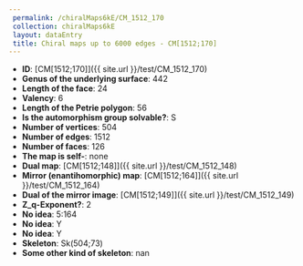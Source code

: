 ```yaml
--- 
 permalink: /chiralMaps6kE/CM_1512_170 
 collection: chiralMaps6kE
 layout: dataEntry
 title: Chiral maps up to 6000 edges - CM[1512;170]
---
```


- **ID**: [CM[1512;170]]({{ site.url }}/test/CM_1512_170)
- **Genus of the underlying surface**: 442
- **Length of the face**: 24
- **Valency**: 6
- **Length of the Petrie polygon**: 56
- **Is the automorphism group solvable?**: S
- **Number of vertices**: 504
- **Number of edges**: 1512
- **Number of faces**: 126
- **The map is self-**: none
- **Dual map**: [CM[1512;148]]({{ site.url }}/test/CM_1512_148)
- **Mirror (enantihomorphic) map**: [CM[1512;164]]({{ site.url }}/test/CM_1512_164)
- **Dual of the mirror image**: [CM[1512;149]]({{ site.url }}/test/CM_1512_149)
- **Z_q-Exponent?**: 2
- **No idea**:  5:164
- **No idea**: Y
- **No idea**: Y
- **Skeleton**: Sk(504;73)
- **Some other kind of skeleton**: nan
